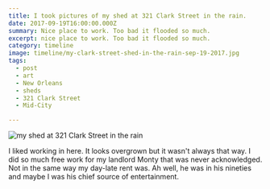 ```yaml
---
title: I took pictures of my shed at 321 Clark Street in the rain.
date: 2017-09-19T16:00:00.000Z
summary: Nice place to work. Too bad it flooded so much.
excerpt: nice place to work. Too bad it flooded so much.
category: timeline
image: timeline/my-clark-street-shed-in-the-rain-sep-19-2017.jpg
tags:
  - post 
  - art
  - New Orleans
  - sheds
  - 321 Clark Street
  - Mid-City

---
```


![my shed at 321 Clark Street in the rain](/static/img/timeline/my-clark-street-shed-in-the-rain-sep-19-2017.jpg "my shed at 321 Clark Street in the rain")

I liked working in here. It looks overgrown but it wasn't always that way. I did so much free work for my landlord Monty that was never acknowledged. Not in the same way my day-late rent was. Ah well, he was in his nineties and maybe I was his chief source of entertainment.